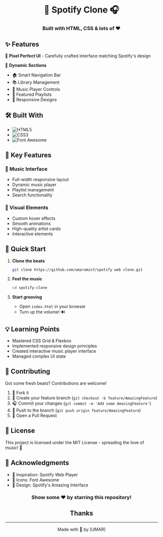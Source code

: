 <div align="center">
  
# 🎵 Spotify Clone 🎧

### Built with HTML, CSS & lots of ❤️ 

</div>

## ✨ Features

🎯 **Pixel Perfect UI** - Carefully crafted interface matching Spotify's design
  
🎨 **Dynamic Sections**
- 🏠 Smart Navigation Bar
- 📚 Library Management
- 🎼 Music Player Controls
- 🎵 Featured Playlists
- 📱 Responsive Designs

## 🛠️ Built With

- ![HTML5](https://img.shields.io/badge/HTML5-E34F26?style=for-the-badge&logo=html5&logoColor=white)
- ![CSS3](https://img.shields.io/badge/CSS3-1572B6?style=for-the-badge&logo=css3&logoColor=white)
- ![Font Awesome](https://img.shields.io/badge/Font_Awesome-339AF0?style=for-the-badge&logo=fontawesome&logoColor=white)

## 🎯 Key Features

### 🎵 Music Interface
- Full-width responsive layout
- Dynamic music player
- Playlist management
- Search functionality

### 🎨 Visual Elements
- Custom hover effects
- Smooth animations
- High-quality artist cards
- Interactive elements

## 🚀 Quick Start

1. **Clone the beats**
   ```bash
   git clone https://github.com/umaramin7/spotify web clone.git
   ```

2. **Feel the music**
   ```bash
   cd spotify-clone
   ```

3. **Start grooving**
   - Open `index.html` in your browser
   - Turn up the volume! 🔊



## 💡 Learning Points

- Mastered CSS Grid & Flexbox
- Implemented responsive design principles
- Created interactive music player interface
- Managed complex UI state

## 🤝 Contributing

Got some fresh beats? Contributions are welcome! 

1. 🎸 Fork it
2. 🎼 Create your feature branch (`git checkout -b feature/AmazingFeature`)
3. 🎧 Commit your changes (`git commit -m 'Add some AmazingFeature'`)
4. 🎹 Push to the branch (`git push origin feature/AmazingFeature`)
5. 🎉 Open a Pull Request

## 📝 License

This project is licensed under the MIT License - spreading the love of music! 🎵

## 💐 Acknowledgments

- 🙏 Inspiration: Spotify Web Player
- 🎨 Icons: Font Awesome
- 🎵 Design: Spotify's Amazing Interface

<div align="center">

### Show some ❤️ by starring this repository!
## Thanks
</div>

---

<div align="center">
Made with 🎵 by [UMAR] 
</div>
